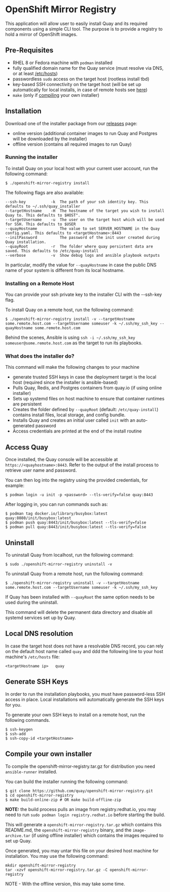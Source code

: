# OpenShift Mirror Registry

This application will allow user to easily install Quay and its required components using a simple CLI tool. The purpose is to provide a registry to hold a mirror of OpenShift images.
## Pre-Requisites

- RHEL 8 or Fedora machine with `podman` installed
- fully qualified domain name for the Quay service (must resolve via DNS, or at least [/etc/hosts](#local-dns-resolution))
- passwordless `sudo` access on the target host (rootless install tbd)
- key-based SSH connectivity on the target host (will be set up automatically for local installs, in case of remote hosts see [here](#generate-ssh-keys))
- `make` (only if [compiling](#compile-your-own-installer) your own installer)
## Installation

Download one of the installer package from our [releases](https://github.com/quay/openshift-mirror-registry/releases) page:

- online version (additional container images to run Quay and Postgres will be downloaded by the installer)
- offline version (contains all required images to run Quay)
### Running the installer

To install Quay on your local host with your current user account, run the following command:

```console
$ ./openshift-mirror-registry install
```
The following flags are also available:

```
--ssh-key           -k  The path of your ssh identity key. This defaults to ~/.ssh/quay_installer
--targetHostname    -H  The hostname of the target you wish to install Quay to. This defaults to $HOST".
--targetUsername    -u  The user on the target host which will be used for SSH. This defaults to $USER
--quayHostname          The value to set SERVER_HOSTNAME in the Quay config.yaml. This defaults to <targetHostname>:8443
--initPassword          The password of the init user created during Quay installation.
--quayRoot          -r  The folder where quay persistent data are saved. This defaults to /etc/quay-install
--verbose           -v  Show debug logs and ansible playbook outputs
```

In particular, modify the value for `--quayHostname` in case the public DNS name of your system is different from its local hostname.

### Installing on a Remote Host

You can provide your ssh private key to the installer CLI with the --ssh-key flag.

To install Quay on a remote host, run the following command:

```console
$ ./openshift-mirror-registry install -v --targetHostname some.remote.host.com --targetUsername someuser -k ~/.ssh/my_ssh_key --quayHostname some.remote.host.com
```

Behind the scenes, Ansible is using `ssh -i ~/.ssh/my_ssh_key someuser@some.remote.host.com` as the target to run its playbooks.

### What does the installer do?

This command will make the following changes to your machine

- generate trusted SSH keys in case the deployment target is the local host (required since the installer is ansible-based)
- Pulls Quay, Redis, and Postgres containers from quay.io (if using online installer)
- Sets up systemd files on host machine to ensure that container runtimes are persistent
- Creates the folder defined by `--quayRoot` (default: `/etc/quay-install`) contains install files, local storage, and config bundle.
- Installs Quay and creates an initial user called `init` with an auto-generated password
- Access credentials are printed at the end of the install routine

## Access Quay

Once installed, the Quay console will be accessible at `https://<quayhostname>:8443`. Refer to the output of the install process to retrieve user name and password.

You can then log into the registry using the provided credentials, for example:

```console
$ podman login -u init -p <password> --tls-verify=false quay:8443
```

After logging in, you can run commands such as:

```console
$ podman tag docker.io/library/busybox:latest quay:8080/init/busybox:latest
$ podman push quay:8443/init/busybox:latest --tls-verify=false
$ podman pull quay:8443/init/busybox:latest --tls-verify=false
```

## Uninstall

To uninstall Quay from localhost, run the following command:

```console
$ sudo ./openshift-mirror-registry uninstall -v
```

To uninstall Quay from a remote host, run the following command:

```console
$ ./openshift-mirror-registry uninstall -v --targetHostname some.remote.host.com --targetUsername someuser -k ~/.ssh/my_ssh_key
```

If Quay has been installed with `--quayRoot` the same option needs to be used during the uninstall.

This command will delete the permanent data directory and disable all systemd services set up by Quay.


## Local DNS resolution

In case the target host does not have a resolvable DNS record, you can rely on the default host name called `quay` and ddd the following line to your host machine's `/etc/hosts` file:

```
<targetHostname ip>   quay
```

## Generate SSH Keys

In order to run the installation playbooks, you must have password-less SSH access in place. Local installations will automatically generate the SSH keys for you.

To generate your own SSH keys to install on a remote host, run the following commands.

```console
$ ssh-keygen
$ ssh-add
$ ssh-copy-id <targetHostname>
```
## Compile your own installer

To compile the openshift-mirror-registry.tar.gz for distribution you need `ansible-runner` installed.

You can build the installer running the following command:

```console
$ git clone https://github.com/quay/openshift-mirror-registry.git
$ cd openshift-mirror-registry
$ make build-online-zip # OR make build-offline-zip
```

**NOTE:** the build process pulls an image from registry.redhat.io, you may need to run `sudo podman login registry.redhat.io` before starting the build. 

This will generate a `openshift-mirror-registry.tar.gz` which contains this README.md, the `openshift-mirror-registry` binary, and the `image-archive.tar` (if using offline installer) which contains the images required to set up Quay.

Once generated, you may untar this file on your desired host machine for installation. You may use the following command:

```console
mkdir openshift-mirror-registry
tar -xzvf openshift-mirror-registry.tar.gz -C openshift-mirror-registry
```

NOTE - With the offline version, this may take some time.
